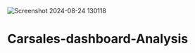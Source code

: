 ![Screenshot 2024-08-24 130118](https://github.com/user-attachments/assets/77f9cbf6-0282-4c8d-a04d-f397bd4ede38)
# Carsales-dashboard-Analysis
